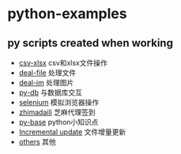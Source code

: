 # python-examples
## py scripts created when working

- [csv-xlsx](https://github.com/wshoo/python-examples/tree/master/csv-xlsx)  csv和xlsx文件操作
- [deal-file](https://github.com/wshoo/python-examples/tree/master/deal_file)    处理文件
- [deal-im](https://github.com/wshoo/python-examples/tree/master/deal_img)    处理图片
- [py-db](https://github.com/wshoo/python-examples/tree/master/py-db)   与数据库交互
- [selenium](https://github.com/wshoo/python-examples/tree/master/selenium)    模拟浏览器操作
- [zhimadaili](https://github.com/wshoo/python-examples/tree/master/zhimadaili)    芝麻代理签到
- [py-base](https://github.com/wshoo/python-examples/tree/master/py-base)    python小知识点
- [Incremental update](https://github.com/wshoo/python-examples/tree/master/Incremental%20update)    文件增量更新
- [others](https://github.com/wshoo/python-examples/tree/master/others)    其他
